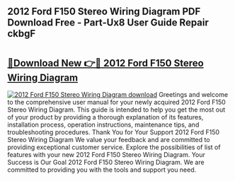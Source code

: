 ## 2012 Ford F150 Stereo Wiring Diagram PDF Download Free - Part-Ux8 User Guide Repair ckbgF

# <h2><a href="http://dfj360b.blite.top/?on=2012+Ford+F150+Stereo+Wiring+Diagram">🔗Download New 👉🔴 2012 Ford F150 Stereo Wiring Diagram</a></h2>

[![2012 Ford F150 Stereo Wiring Diagram download](https://i.imgur.com/lujVjoI.png)](http://dfj360b.blite.top/?on=2012+Ford+F150+Stereo+Wiring+Diagram)
Greetings and welcome to the comprehensive user manual for your newly acquired 2012 Ford F150 Stereo Wiring Diagram. This guide is intended to help you get the most out of your product by providing a thorough explanation of its features, installation process, operation instructions, maintenance tips, and troubleshooting procedures. Thank You for Your Support 2012 Ford F150 Stereo Wiring Diagram We value your feedback and are committed to providing exceptional customer service. Explore the possibilities of list of features with your new 2012 Ford F150 Stereo Wiring Diagram. Your Success is Our Goal 2012 Ford F150 Stereo Wiring Diagram. We are committed to providing you with the tools and support you need.
